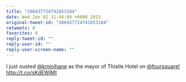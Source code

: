 ```yaml
---
title: "286437724741853184"
date: Wed Jan 02 11:44:09 +0000 2013
original-tweet-id: "286437724741853184"
retweets: 0
favorites: 0
reply-tweet-id: ""
reply-user-id: ""
reply-user-screen-name: ""
---
```

I just ousted <a href="https://twitter.com/kminihane">@kminihane</a> as the mayor of Thistle Hotel on <a href="https://twitter.com/foursquare!">@foursquare!</a> http://t.co/sKdEWiMt
